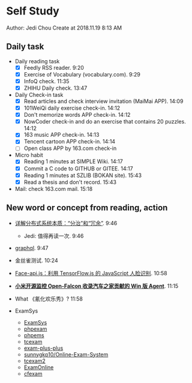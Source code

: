 # Self Study

Author: Jedi Chou
Create at 2018.11.19 8:13 AM

## Daily task

* Daily reading task
  -[x] Feedly RSS reader. 9:20
  -[x] Exercise of Vocabulary (vocabulary.com). 9:29
  -[x] InfoQ check. 11:35
  -[x] ZHIHU Daily check. 13:47

* Daily Check-in task
  -[x] Read articles and check interview invitation (MaiMai APP). 14:09
  -[x] 101WeiQi daily exercise check-in. 14:12
  -[x] Don't memorize words APP check-in. 14:12
  -[x] NowCoder check-in and do an exercise that contains 20 puzzles. 14:12
  -[x] 163 music APP check-in. 14:13
  -[x] Tencent cartoon APP check-in. 14:14
  -[ ] Open class APP by 163.com check-in

* Micro habit
  -[x] Reading 1 minutes at SIMPLE Wiki. 14:17
  -[x] Commit a C code to GITHUB or GITEE. 14:17
  -[x] Reading 1 minutes at SZLIB (BOKAN site). 15:43
  -[x] Read a thesis and don't record. 15:43

* Mail: check 163.com mail. 15:18

## New word or concept from reading, action

* [详解分布式系统本质：“分治”和“冗余”](https://www.infoq.cn/article/lw_Ax10OXkL2zcIDRkJ1). 9:46
  * Jedi: 值得再读一次. 9:46
* [graphql](https://graphql.org/). 9:47
* 金丝雀测试. 10:24
* [Face-api.js：利用 TensorFlow.js 的 JavaScript 人脸识别](https://www.infoq.cn/article/tq*Ts7TzZPmpD9I6oUCh). 10:58
* **[小米开源监控 Open-Falcon 收录汽车之家贡献的 Win 版 Agent](https://www.infoq.cn/article/NeHYLYG9t_HshRHWFGW3)**. 11:15
* What 《氰化欢乐秀》? 11:58

* ExamSys
  * [ExamSys](https://github.com/lrx0014/ExamSys)
  * [phpexam](https://sourceforge.net/projects/phpexam/)
  * [phpems](https://github.com/phpems/phpems)
  * [tcexam](https://www.oschina.net/p/tcexam/)
  * [exam-plus-plus](https://www.oschina.net/p/exam-plus-plus)
  * [sunnygkp10/Online-Exam-System](https://github.com/sunnygkp10/Online-Exam-System-)
  * [tcexam2](https://tcexam.org/)
  * [ExamOnline](https://github.com/wepeng/ExamOnline)
  * [cfexam](https://github.com/cforth/cfexam)